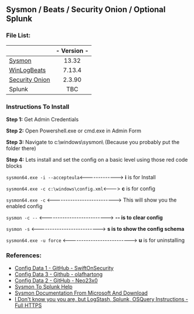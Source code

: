 ## Sysmon / Beats / Security Onion / Optional Splunk 

### File List:
||- Version - |
|:--|:-:|
|[Sysmon](https://docs.microsoft.com/en-us/sysinternals/downloads/sysmon) | 13.32 | 
|[WinLogBeats](https://www.elastic.co/downloads/beats/winlogbeat) | 7.13.4 | 
|[Security Onion](https://github.com/Security-Onion-Solutions/securityonion/blob/master/VERIFY_ISO.md) | 2.3.90 |
|Splunk | TBC  |


### Instructions To Install
**Step 1:** Get Admin Credentials

**Step 2:** Open Powershell.exe or cmd.exe in Admin Form

**Step 3:** Navigate to c:\windows\sysmon\ (Because you probably put the folder there)

**Step 4:** Lets install and set the config on a basic level using those red code blocks

`sysmon64.exe -i --accepteula`<------------->          **i** is for Install

`sysmon64.exe -c c:\windows\config.xml`<---> **c** is for config

`sysmon64.exe -c` <--------------------------> This will show you the enabled config

`sysmon -c --` <--------------------------> **-- is to clear config**

`sysmon -s`  <--------------------------> **s is to show the config schema**

`sysmon64.exe -u force` <--------------------------> **u** is for uninstalling


### References:
- [Config Data 1 - GitHub - SwiftOnSecurity](https://github.com/SwiftOnSecurity/sysmon-config "Too Big......")
- [Config Data 3 - Github - olafhartong](https://github.com/olafhartong/sysmon-modular "It's Pronounced, M0dddular")
- [Config Data 2 - GitHub - Neo23x0](https://github.com/Jonesckevin/sysmon-config "This guy Sigma's")
- [Sysmon To Splunk Help](https://github.com/chrisdfir/sysmon2splunk "Hopefully Helps... Whelp")
- [Sysmon Documentation From Microsoft And Download](https://docs.microsoft.com/en-us/sysinternals/downloads/sysmon)
- [I Don't know you you are, but LogStash, Splunk, OSQuery Instructions - Full HTTPS](https://holdmybeersecurity.com/2021/04/07/ir-tales-the-quest-for-the-holy-siem-splunk-sysmon-osquery-zeek/ "HoldMyBeerSecurity")
